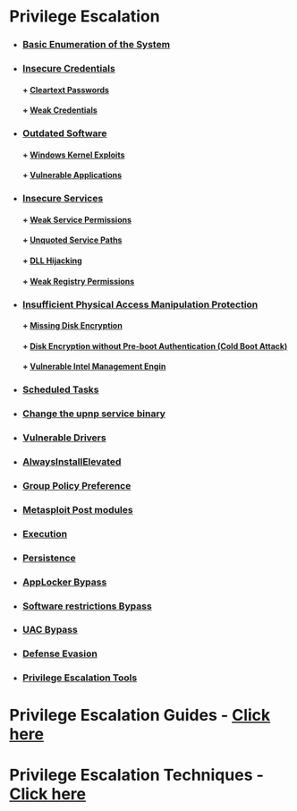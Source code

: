 # Privilege Escalation

* ###  [ Basic Enumeration of the System]( )
* ###  [ Insecure Credentials]( )
    #### + [     Cleartext Passwords]( )
    #### + [     Weak Credentials]( )
* ###  [ Outdated Software]( )
    #### + [     Windows Kernel Exploits]( )
    #### + [     Vulnerable Applications]( )
* ###  [  Insecure Services]( )
    #### + [     Weak Service Permissions]( )
    #### + [     Unquoted Service Paths]( )
    #### + [     DLL Hijacking]( )
    #### + [     Weak Registry Permissions]( )
* ###  [ Insufficient Physical Access Manipulation Protection ]( )
    #### + [     Missing Disk Encryption]( )
    #### + [     Disk Encryption without Pre-boot Authentication (Cold Boot Attack)   ]( )
    #### + [     Vulnerable Intel Management Engin]( )
* ###  [ Scheduled Tasks]( )
* ###  [  Change the upnp service binary]( )
* ###  [ Vulnerable Drivers]( )
* ###  [ AlwaysInstallElevated]( )
* ###  [ Group Policy Preference]( )
* ###  [ Metasploit Post modules]( )
* ###  [ Execution]( )
* ###  [ Persistence]( )
* ###  [  AppLocker Bypass]( )
* ###  [ Software restrictions Bypass]( )
* ###  [ UAC Bypass]( )
* ###  [ Defense Evasion]( )
* ###  [ Privilege Escalation Tools](https://github.com/sarathlalup/Cyber-security/blob/master/Windows%20Exploitaion/Privilege%20escalation/Tools.md )


# Privilege Escalation Guides - [Click here](https://github.com/sarathlalup/Cyber-security/blob/master/Windows%20Exploitaion/Post%20Exploitaion/other%20links.md)
# Privilege Escalation Techniques - [Click here](https://github.com/sarathlalup/Cyber-security/blob/master/Windows%20Exploitaion/Privilege%20escalation/Techniques.md)

